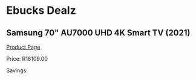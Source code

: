 
# Ebucks Dealz
## Samsung 70" AU7000 UHD 4K Smart TV (2021)
[Product Page](https://www.ebucks.com/web/shop/productSelected.do?prodId=1211644600&catId=363628796)

Price: R18109.00

Savings: 


	